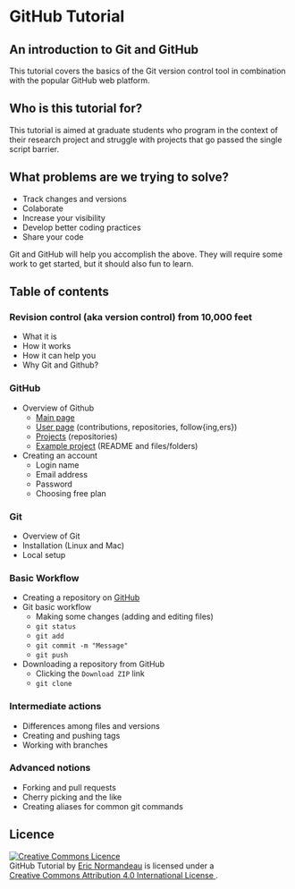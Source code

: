 # GitHub Tutorial

## An introduction to Git and GitHub
This tutorial covers the basics of the Git version control tool in combination
with the popular GitHub web platform.

## Who is this tutorial for?
This tutorial is aimed at graduate students who program in the context of their
research project and struggle with projects that go passed the single script
barrier.

## What problems are we trying to solve?
- Track changes and versions
- Colaborate
- Increase your visibility
- Develop better coding practices
- Share your code

Git and GitHub will help you accomplish the above. They will require some work
to get started, but it should also fun to learn.

## Table of contents
### Revision control (aka version control) from 10,000 feet
- What it is
- How it works
- How it can help you
- Why Git and Github?

### GitHub
- Overview of Github
  - [Main page](https://github.com)
  - [User page](https://github.com/enormandeau) (contributions, repositories, follow{ing,ers})
  - [Projects](https://github.com/enormandeau?tab=repositories) (repositories)
  - [Example project](https://github.com/enormandeau/meditation-timer) (README and files/folders)
- Creating an account
  - Login name
  - Email address
  - Password
  - Choosing free plan

### Git
- Overview of Git
- Installation (Linux and Mac)
- Local setup

### Basic Workflow
- Creating a repository on [GitHub](https://github.com)
- Git basic workflow
  - Making some changes (adding and editing files)
  - `git status`
  - `git add`
  - `git commit -m "Message"`
  - `git push`
- Downloading a repository from GitHub
  - Clicking the `Download ZIP` link
  - `git clone`

### Intermediate actions
- Differences among files and versions
- Creating and pushing tags
- Working with branches

### Advanced notions
- Forking and pull requests
- Cherry picking and the like
- Creating aliases for common git commands

## Licence

<a rel="license" href="http://creativecommons.org/licenses/by/4.0/"><img
  alt="Creative Commons Licence" style="border-width:0"
  src="https://i.creativecommons.org/l/by/4.0/88x31.png" /></a><br/><span
  xmlns:dct="http://purl.org/dc/terms/" href="http://purl.org/dc/dcmitype/Text"
  property="dct:title" rel="dct:type">GitHub Tutorial</span> by <a
  xmlns:cc="http://creativecommons.org/ns#"
  href="https://github.com/enormandeau/github_tutorial"
  property="cc:attributionName" rel="cc:attributionURL">Eric Normandeau</a> is
  licensed under a <br/><a rel="license"
  href="http://creativecommons.org/licenses/by/4.0/">Creative Commons Attribution
  4.0 International License
  </a>.

